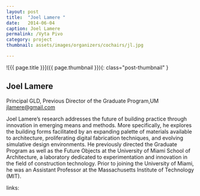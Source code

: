 ```yaml
---
layout: post
title:  "Joel Lamere "
date:   2014-06-04
caption: Joel Lamere
permalink: /Vyta Pivo 
category: project
thumbnail: assets/images/organizers/cochairs/jl.jpg

---
```

![{{ page.title }}]({{ page.thumbnail }}){: class="post-thumbnail" }

## Joel Lamere 
Principal GLD, Previous Director of the Graduate Program,UM 
jlamere@gmail.com

Joel Lamere’s research addresses the future of building practice through innovation in emerging means and methods. More specifically, he explores the building forms facilitated by an expanding palette of materials available to architecture, proliferating digital fabrication techniques, and evolving simulative design environments. He previously directed the Graduate Program as well as the Future Objects at the University of Miami School of Architecture, a laboratory dedicated to experimentation and innovation in the field of construction technology. Prior to joining the University of Miami, he was an Assistant Professor at the Massachusetts Institute of Technology (MIT). 

links:
